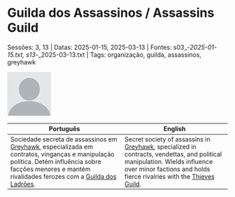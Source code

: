 # Guilda dos Assassinos / Assassins Guild

Sessões: 3, 13 | Datas: 2025-01-15, 2025-03-13 | Fontes: s03_-_2025-01-15.txt, s13_-_2025-03-13.txt | Tags: organização, guilda, assassinos, greyhawk

![Guilda dos Assassinos](blank.png)

| Português | English |
|-----------|---------|
| Sociedade secreta de assassinos em [Greyhawk](docs/dm/-/locations/cidade_de_greyhawk.md), especializada em contratos, vinganças e manipulação política. Detém influência sobre facções menores e mantém rivalidades ferozes com a [Guilda dos Ladrões](guild_of_thieves.md). | Secret society of assassins in [Greyhawk](docs/dm/-/locations/cidade_de_greyhawk.md), specialized in contracts, vendettas, and political manipulation. Wields influence over minor factions and holds fierce rivalries with the [Thieves Guild](guild_of_thieves.md). |

